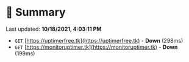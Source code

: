 # 📖 Summary
Last updated: **10/18/2021, 4:03:11 PM**

- `GET` [https://uptimerfree.tk](https://uptimerfree.tk) - **Down** (298ms)
- `GET` [https://monitoruptimer.tk](https://monitoruptimer.tk) - **Down** (199ms)
